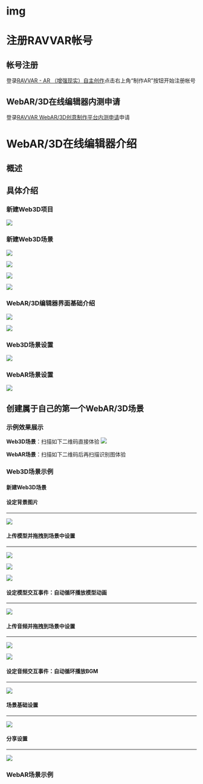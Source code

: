 # img
# 注册RAVVAR帐号
## 帐号注册
登录[RAVVAR - AR （增强现实）自主创作](https://www.ravvar.cn)点击右上角“制作AR”按钮开始注册帐号
## WebAR/3D在线编辑器内测申请
登录[RAVVAR WebAR/3D创意制作平台内测申请](https://labs.darseek.com/apply)申请

# WebAR/3D在线编辑器介绍
## 概述
## 具体介绍
### 新建Web3D项目
![](img/N1.png)

### 新建Web3D场景
![](img/N2.png)

![](img/N3.png)

![](img/N4.png)

![](img/N5.png)

### WebAR/3D编辑器界面基础介绍

![](img/N6.png)

![](img/N7.png)

### Web3D场景设置

![](img/N8.png)

### WebAR场景设置

![](img/N9.png)

## 创建属于自己的第一个WebAR/3D场景
### 示例效果展示
**Web3D场景**：扫描如下二维码直接体验
![](img/Phoenix_QR.png)

**WebAR场景**：扫描如下二维码后再扫描识别图体验


### Web3D场景示例
#### 新建Web3D场景
#### 设定背景图片
- - - -
![](img/N10.png)

#### 上传模型并拖拽到场景中设置
- - - -

![](img/N11.png)

![](img/N12.png)

![](img/N13.png)

#### 设定模型交互事件：自动循环播放模型动画
- - - -

![](img/N14.png)

#### 上传音频并拖拽到场景中设置
- - - -
![](img/N15.png)

![](img/N16.png)


#### 设定音频交互事件：自动循环播放BGM
- - - -
![](img/N17.png)

#### 场景基础设置
- - - -

![](img/N18.png)

#### 分享设置
- - - -
![](img/N19.png)






### WebAR场景示例

